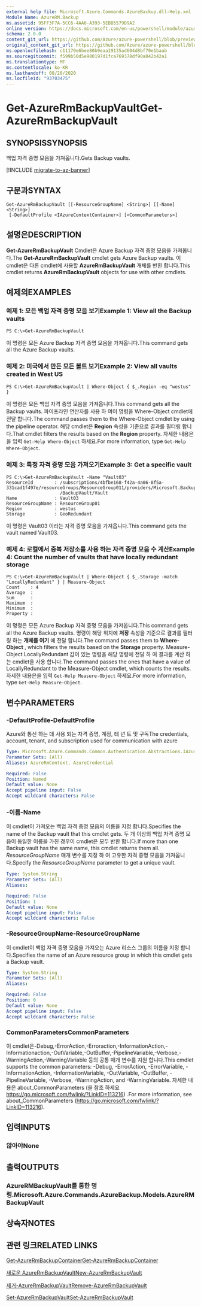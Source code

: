 ```yaml
---
external help file: Microsoft.Azure.Commands.AzureBackup.dll-Help.xml
Module Name: AzureRM.Backup
ms.assetid: 95FF3F7A-5CC6-4AA6-A393-5EBB5579D9A2
online version: https://docs.microsoft.com/en-us/powershell/module/azurerm.backup/get-azurermbackupvault
schema: 2.0.0
content_git_url: https://github.com/Azure/azure-powershell/blob/preview/src/ResourceManager/AzureBackup/Commands.AzureBackup/help/Get-AzureRmBackupVault.md
original_content_git_url: https://github.com/Azure/azure-powershell/blob/preview/src/ResourceManager/AzureBackup/Commands.AzureBackup/help/Get-AzureRmBackupVault.md
ms.openlocfilehash: c11170e6bee80b9eaa19135ad604d8bf70e1baab
ms.sourcegitcommit: f599b50d5e980197d1fca769378df90a842b42a1
ms.translationtype: MT
ms.contentlocale: ko-KR
ms.lasthandoff: 08/20/2020
ms.locfileid: "93703475"
---
```

# <span data-ttu-id="f5c1c-101">Get-AzureRmBackupVault</span><span class="sxs-lookup"><span data-stu-id="f5c1c-101">Get-AzureRmBackupVault</span></span>

## <span data-ttu-id="f5c1c-102">SYNOPSIS</span><span class="sxs-lookup"><span data-stu-id="f5c1c-102">SYNOPSIS</span></span>
<span data-ttu-id="f5c1c-103">백업 자격 증명 모음을 가져옵니다.</span><span class="sxs-lookup"><span data-stu-id="f5c1c-103">Gets Backup vaults.</span></span>

[!INCLUDE [migrate-to-az-banner](../../includes/migrate-to-az-banner.md)]

## <span data-ttu-id="f5c1c-104">구문과</span><span class="sxs-lookup"><span data-stu-id="f5c1c-104">SYNTAX</span></span>

```
Get-AzureRmBackupVault [[-ResourceGroupName] <String>] [[-Name] <String>]
 [-DefaultProfile <IAzureContextContainer>] [<CommonParameters>]
```

## <span data-ttu-id="f5c1c-105">설명은</span><span class="sxs-lookup"><span data-stu-id="f5c1c-105">DESCRIPTION</span></span>
<span data-ttu-id="f5c1c-106">**Get-AzureRmBackupVault** Cmdlet은 Azure Backup 자격 증명 모음을 가져옵니다.</span><span class="sxs-lookup"><span data-stu-id="f5c1c-106">The **Get-AzureRmBackupVault** cmdlet gets Azure Backup vaults.</span></span>
<span data-ttu-id="f5c1c-107">이 cmdlet은 다른 cmdlet에 사용할 **AzureRmBackupVault** 개체를 반환 합니다.</span><span class="sxs-lookup"><span data-stu-id="f5c1c-107">This cmdlet returns **AzureRmBackupVault** objects for use with other cmdlets.</span></span>

## <span data-ttu-id="f5c1c-108">예제의</span><span class="sxs-lookup"><span data-stu-id="f5c1c-108">EXAMPLES</span></span>

### <span data-ttu-id="f5c1c-109">예제 1: 모든 백업 자격 증명 모음 보기</span><span class="sxs-lookup"><span data-stu-id="f5c1c-109">Example 1: View all the Backup vaults</span></span>
```
PS C:\>Get-AzureRmBackupVault
```

<span data-ttu-id="f5c1c-110">이 명령은 모든 Azure Backup 자격 증명 모음을 가져옵니다.</span><span class="sxs-lookup"><span data-stu-id="f5c1c-110">This command gets all the Azure Backup vaults.</span></span>

### <span data-ttu-id="f5c1c-111">예제 2: 미국에서 만든 모든 볼트 보기</span><span class="sxs-lookup"><span data-stu-id="f5c1c-111">Example 2: View all vaults created in West US</span></span>
```
PS C:\>Get-AzureRmBackupVault | Where-Object { $_.Region -eq "westus" }
```

<span data-ttu-id="f5c1c-112">이 명령은 모든 백업 자격 증명 모음을 가져옵니다.</span><span class="sxs-lookup"><span data-stu-id="f5c1c-112">This command gets all the Backup vaults.</span></span>
<span data-ttu-id="f5c1c-113">파이프라인 연산자를 사용 하 여이 명령을 Where-Object cmdlet에 전달 합니다.</span><span class="sxs-lookup"><span data-stu-id="f5c1c-113">The command passes them to the Where-Object cmdlet by using the pipeline operator.</span></span>
<span data-ttu-id="f5c1c-114">해당 cmdlet은 **Region** 속성을 기준으로 결과를 필터링 합니다.</span><span class="sxs-lookup"><span data-stu-id="f5c1c-114">That cmdlet filters the results based on the **Region** property.</span></span>
<span data-ttu-id="f5c1c-115">자세한 내용은을 입력 `Get-Help Where-Object` 하세요.</span><span class="sxs-lookup"><span data-stu-id="f5c1c-115">For more information, type `Get-Help Where-Object`.</span></span>

### <span data-ttu-id="f5c1c-116">예제 3: 특정 자격 증명 모음 가져오기</span><span class="sxs-lookup"><span data-stu-id="f5c1c-116">Example 3: Get a specific vault</span></span>
```
PS C:\>Get-AzureRmBackupVault -Name "Vault03"
ResourceId        : /subscriptions/4bfbe168-f42a-4a06-8f5a-331cad1f497e/resourceGroups/ResourceGroup011/providers/Microsoft.Backup
                    /BackupVault/Vault
Name              : Vault03
ResourceGroupName : ResourceGroup01
Region            : westus
Storage           : GeoRedundant
```

<span data-ttu-id="f5c1c-117">이 명령은 Vault03 이라는 자격 증명 모음을 가져옵니다.</span><span class="sxs-lookup"><span data-stu-id="f5c1c-117">This command gets the vault named Vault03.</span></span>

### <span data-ttu-id="f5c1c-118">예제 4: 로컬에서 중복 저장소를 사용 하는 자격 증명 모음 수 계산</span><span class="sxs-lookup"><span data-stu-id="f5c1c-118">Example 4: Count the number of vaults that have locally redundant storage</span></span>
```
PS C:\>Get-AzureRmBackupVault | Where-Object { $_.Storage -match "LocallyRedundant" } | Measure-Object
Count    : 4
Average  : 
Sum      : 
Maximum  : 
Minimum  : 
Property :
```

<span data-ttu-id="f5c1c-119">이 명령은 모든 Azure Backup 자격 증명 모음을 가져옵니다.</span><span class="sxs-lookup"><span data-stu-id="f5c1c-119">This command gets all the Azure Backup vaults.</span></span>
<span data-ttu-id="f5c1c-120">명령이 해당 위치에 **저장** 속성을 기준으로 결과를 필터링 하는 **개체를 여기** 에 전달 합니다.</span><span class="sxs-lookup"><span data-stu-id="f5c1c-120">The command passes them to **Where-Object** , which filters the results based on the **Storage** property.</span></span>
<span data-ttu-id="f5c1c-121">Measure-Object LocallyRedundant 값이 있는 명령을 해당 명령에 전달 하 여 결과를 계산 하는 cmdlet을 사용 합니다.</span><span class="sxs-lookup"><span data-stu-id="f5c1c-121">The command passes the ones that have a value of LocallyRedundant to the Measure-Object cmdlet, which counts the results.</span></span>
<span data-ttu-id="f5c1c-122">자세한 내용은을 입력 `Get-Help Measure-Object` 하세요.</span><span class="sxs-lookup"><span data-stu-id="f5c1c-122">For more information, type `Get-Help Measure-Object`.</span></span>

## <span data-ttu-id="f5c1c-123">변수</span><span class="sxs-lookup"><span data-stu-id="f5c1c-123">PARAMETERS</span></span>

### <span data-ttu-id="f5c1c-124">-DefaultProfile</span><span class="sxs-lookup"><span data-stu-id="f5c1c-124">-DefaultProfile</span></span>
<span data-ttu-id="f5c1c-125">Azure와 통신 하는 데 사용 되는 자격 증명, 계정, 테 넌 트 및 구독</span><span class="sxs-lookup"><span data-stu-id="f5c1c-125">The credentials, account, tenant, and subscription used for communication with azure</span></span>

```yaml
Type: Microsoft.Azure.Commands.Common.Authentication.Abstractions.IAzureContextContainer
Parameter Sets: (All)
Aliases: AzureRmContext, AzureCredential

Required: False
Position: Named
Default value: None
Accept pipeline input: False
Accept wildcard characters: False
```

### <span data-ttu-id="f5c1c-126">-이름</span><span class="sxs-lookup"><span data-stu-id="f5c1c-126">-Name</span></span>
<span data-ttu-id="f5c1c-127">이 cmdlet이 가져오는 백업 자격 증명 모음의 이름을 지정 합니다.</span><span class="sxs-lookup"><span data-stu-id="f5c1c-127">Specifies the name of the Backup vault that this cmdlet gets.</span></span>
<span data-ttu-id="f5c1c-128">두 개 이상의 백업 자격 증명 모음이 동일한 이름을 가진 경우이 cmdlet은 모두 반환 합니다.</span><span class="sxs-lookup"><span data-stu-id="f5c1c-128">If more than one Backup vault has the same name, this cmdlet returns them all.</span></span>
<span data-ttu-id="f5c1c-129">*ResourceGroupName* 매개 변수를 지정 하 여 고유한 자격 증명 모음을 가져옵니다.</span><span class="sxs-lookup"><span data-stu-id="f5c1c-129">Specify the *ResourceGroupName* parameter to get a unique vault.</span></span>

```yaml
Type: System.String
Parameter Sets: (All)
Aliases:

Required: False
Position: 1
Default value: None
Accept pipeline input: False
Accept wildcard characters: False
```

### <span data-ttu-id="f5c1c-130">-ResourceGroupName</span><span class="sxs-lookup"><span data-stu-id="f5c1c-130">-ResourceGroupName</span></span>
<span data-ttu-id="f5c1c-131">이 cmdlet이 백업 자격 증명 모음을 가져오는 Azure 리소스 그룹의 이름을 지정 합니다.</span><span class="sxs-lookup"><span data-stu-id="f5c1c-131">Specifies the name of an Azure resource group in which this cmdlet gets a Backup vault.</span></span>

```yaml
Type: System.String
Parameter Sets: (All)
Aliases:

Required: False
Position: 0
Default value: None
Accept pipeline input: False
Accept wildcard characters: False
```

### <span data-ttu-id="f5c1c-132">CommonParameters</span><span class="sxs-lookup"><span data-stu-id="f5c1c-132">CommonParameters</span></span>
<span data-ttu-id="f5c1c-133">이 cmdlet은-Debug,-ErrorAction,-Erroraction,-InformationAction,-Informationaction,-OutVariable,-OutBuffer,-PipelineVariable,-Verbose,-WarningAction,-WarningVariable 등의 공통 매개 변수를 지원 합니다.</span><span class="sxs-lookup"><span data-stu-id="f5c1c-133">This cmdlet supports the common parameters: -Debug, -ErrorAction, -ErrorVariable, -InformationAction, -InformationVariable, -OutVariable, -OutBuffer, -PipelineVariable, -Verbose, -WarningAction, and -WarningVariable.</span></span> <span data-ttu-id="f5c1c-134">자세한 내용은 about_CommonParameters (을 참조 하세요 https://go.microsoft.com/fwlink/?LinkID=113216) .</span><span class="sxs-lookup"><span data-stu-id="f5c1c-134">For more information, see about_CommonParameters (https://go.microsoft.com/fwlink/?LinkID=113216).</span></span>

## <span data-ttu-id="f5c1c-135">입력</span><span class="sxs-lookup"><span data-stu-id="f5c1c-135">INPUTS</span></span>

### <span data-ttu-id="f5c1c-136">않아야</span><span class="sxs-lookup"><span data-stu-id="f5c1c-136">None</span></span>

## <span data-ttu-id="f5c1c-137">출력</span><span class="sxs-lookup"><span data-stu-id="f5c1c-137">OUTPUTS</span></span>

### <span data-ttu-id="f5c1c-138">AzureRMBackupVault를 통한 명령.</span><span class="sxs-lookup"><span data-stu-id="f5c1c-138">Microsoft.Azure.Commands.AzureBackup.Models.AzureRMBackupVault</span></span>

## <span data-ttu-id="f5c1c-139">상속자</span><span class="sxs-lookup"><span data-stu-id="f5c1c-139">NOTES</span></span>

## <span data-ttu-id="f5c1c-140">관련 링크</span><span class="sxs-lookup"><span data-stu-id="f5c1c-140">RELATED LINKS</span></span>

[<span data-ttu-id="f5c1c-141">Get-AzureRmBackupContainer</span><span class="sxs-lookup"><span data-stu-id="f5c1c-141">Get-AzureRmBackupContainer</span></span>](./Get-AzureRmBackupContainer.md)

[<span data-ttu-id="f5c1c-142">새로운 AzureRmBackupVault</span><span class="sxs-lookup"><span data-stu-id="f5c1c-142">New-AzureRmBackupVault</span></span>](./New-AzureRmBackupVault.md)

[<span data-ttu-id="f5c1c-143">제거-AzureRmBackupVault</span><span class="sxs-lookup"><span data-stu-id="f5c1c-143">Remove-AzureRmBackupVault</span></span>](./Remove-AzureRmBackupVault.md)

[<span data-ttu-id="f5c1c-144">Set-AzureRmBackupVault</span><span class="sxs-lookup"><span data-stu-id="f5c1c-144">Set-AzureRmBackupVault</span></span>](./Set-AzureRmBackupVault.md)


